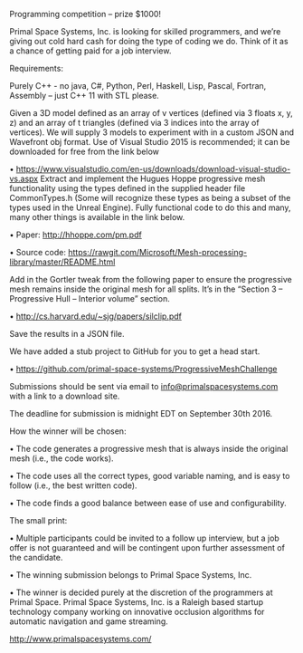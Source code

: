  
Programming competition – prize $1000!

Primal Space Systems, Inc. is looking for skilled programmers, and we’re giving out cold hard cash for doing the type of coding we do. Think of it as a chance of getting paid for a job interview.


Requirements:

Purely C++ - no java, C#, Python, Perl, Haskell, Lisp, Pascal, Fortran, Assembly – just C++ 11 with STL please.

Given a 3D model defined as an array of v vertices (defined via 3 floats x, y, z) and an array of t triangles (defined via 3 indices into the array of vertices). We will supply 3 models to experiment with in a custom JSON and Wavefront obj format.
Use of Visual Studio 2015 is recommended; it can be downloaded for free from the link below

•	https://www.visualstudio.com/en-us/downloads/download-visual-studio-vs.aspx
Extract and implement the Hugues Hoppe progressive mesh functionality using the types defined in the supplied header file CommonTypes.h (Some will recognize these types as being a subset of the types used in the Unreal Engine). Fully functional code to do this and many, many other things is available in the link below.

•	Paper: http://hhoppe.com/pm.pdf

•	Source code: https://rawgit.com/Microsoft/Mesh-processing-library/master/README.html

Add in the Gortler tweak from the following paper to ensure the progressive mesh remains inside the original mesh for all splits. It’s in the “Section 3 – Progressive Hull – Interior volume” section.

•	http://cs.harvard.edu/~sjg/papers/silclip.pdf

Save the results in a JSON file.

We have added a stub project to GitHub for you to get a head start.

•	https://github.com/primal-space-systems/ProgressiveMeshChallenge

Submissions should be sent via email to info@primalspacesystems.com with a link to a download site.

The deadline for submission is midnight EDT on September 30th 2016.

How the winner will be chosen:

•	The code generates a progressive mesh that is always inside the original mesh (i.e., the code works).

•	The code uses all the correct types, good variable naming, and is easy to follow (i.e., the best written code).

•	The code finds a good balance between ease of use and configurability.

The small print:

•	Multiple participants could be invited to a follow up interview, but a job offer is not guaranteed and will be contingent upon further assessment of the candidate.

•	The winning submission belongs to Primal Space Systems, Inc.

•	The winner is decided purely at the discretion of the programmers at Primal Space.
Primal Space Systems, Inc. is a Raleigh based startup technology company working on innovative occlusion algorithms for automatic navigation and game streaming. 

http://www.primalspacesystems.com/
